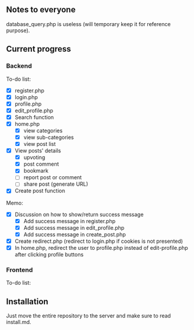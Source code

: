 ## Notes to everyone

database\_query.php is useless (will temporary keep it for reference purpose).

## Current progress

### Backend

To-do list:

- [x] register.php
- [x] login.php
- [x] profile.php
- [x] edit\_profile.php
- [x] Search function
- [x] home.php	
	- [x] view categories
	- [x] view sub-categories
	- [x] view post list
- [x] View posts' details 	
	- [x] upvoting
	- [x] post comment
	- [x] bookmark
	- [ ] report post or comment
	- [ ] share post (generate URL)
- [x] Create post function

Memo:

- [x] Discussion on how to show/return success message
	- [x] Add success message in register.php
	- [x] Add success message in edit\_profile.php 
	- [x] Add success message in create\_post.php 
- [x] Create redirect.php (redirect to login.php if cookies is not presented)
- [x] In home.php, redirect the user to profile.php instead of edit-profile.php after clicking profile buttons

### Frontend

To-do list:

## Installation

Just move the entire repository to the server and make sure to read install.md.
